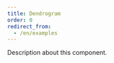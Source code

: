 ```yaml
---
title: Dendrogram
order: 0
redirect_from:
  - /en/examples
---
```


Description about this component.
